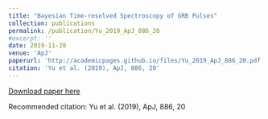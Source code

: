 ```yaml
---
title: "Bayesian Time-resolved Spectroscopy of GRB Pulses"
collection: publications
permalink: /publication/Yu_2019_ApJ_886_20
#excerpt: ''
date: 2019-11-20
venue: 'ApJ'
paperurl: 'http://academicpages.github.io/files/Yu_2019_ApJ_886_20.pdf'
citation: 'Yu et al. (2019), ApJ, 886, 20'
---
```


[Download paper here](https://ui.adsabs.harvard.edu/abs/2019ApJ...886...20Y)


Recommended citation: Yu et al. (2019), ApJ, 886, 20
